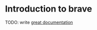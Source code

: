# Introduction to brave

TODO: write [great documentation](http://jacobian.org/writing/what-to-write/)
